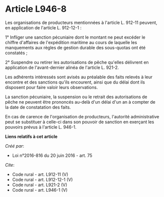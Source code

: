 # Article L946-8

Les organisations de producteurs mentionnées à l'article L. 912-11 peuvent, en application de l'article L. 912-12-1 : 

1° Infliger une sanction pécuniaire dont le montant ne peut excéder le chiffre d'affaires de l'expédition maritime au cours
de laquelle les manquements aux règles de gestion durable des sous-quotas ont été constatés ; 

2° Suspendre ou retirer les autorisations de pêche qu'elles délivrent en application de l'avant-dernier alinéa de l'article
L. 921-2. 

Les adhérents intéressés sont avisés au préalable des faits relevés à leur encontre et des sanctions qu'ils encourent, ainsi
que du délai dont ils disposent pour faire valoir leurs observations. 

La sanction pécuniaire, la suspension ou le retrait des autorisations de pêche ne peuvent être prononcés au-delà d'un délai
d'un an à compter de la date de constatation des faits. 

En cas de carence de l'organisation de producteurs, l'autorité administrative peut se substituer à celle-ci dans son pouvoir
de sanction en exerçant les pouvoirs prévus à l'article L. 946-1.

**Liens relatifs à cet article**

_Créé par_:

  - Loi n°2016-816 du 20 juin 2016 - art. 75

_Cite_:

  - Code rural - art. L912-11 (V)
  - Code rural - art. L912-12-1 (V)
  - Code rural - art. L921-2 (V)
  - Code rural - art. L946-1 (V)
